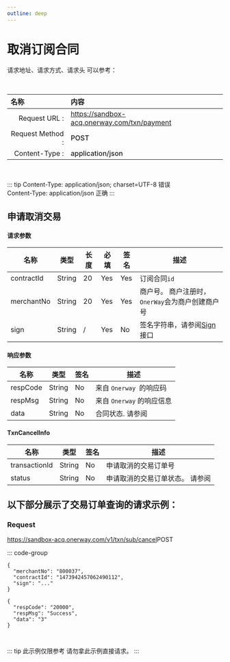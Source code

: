 ```yaml
---
outline: deep
---
```

<script setup>

    import {reactive, ref, watch, onMounted, unref } from 'vue'; 
import {requestGen, secret} from "./util/utils";
import CMExample from './components/CMExample.vue';
import CMNote from './components/CMNote.vue';
import CustomPopover from './components/element-ui/CustomPopover.vue'; 
import CustomTable from "./components/element-ui/CustomTable.vue";
import {TopRight, View} from "@element-plus/icons-vue";
import { ClickOutside as vClickOutside } from 'element-plus';

</script>

# 取消订阅合同



请求地址、请求方式、请求头 可以参考：

<br>

|   <div style="text-align: left;">名称</div>| 内容                                                          |
|----------------:|:---------------------------------------------------------------|
| Request URL :    | https://sandbox-acq.onerway.com/txn/payment  |
| Request Method : | <div style="color:var(--vp-c-brand-1);font-weight:500;"> POST  </div>                                                        |
| Content-Type :  | <div style="color:var(--vp-c-brand-1);font-weight:500;">application/json      </div>                                        |

<br>

<div class="alertbox3">

::: tip  Content-Type: application/json; charset=UTF-8 错误   <br>Content-Type: application/json 正确 
:::

</div>


## 申请取消交易

#### 请求参数

<div class="custom-table bordered-table">

| 名称         | 类型     | 长度 | 必填  | 签名  | 描述                          |
|------------|--------|----|-----|-----|-----------------------------|
| contractId | String | 20 | Yes | Yes | 订阅合同`id`                      |
| merchantNo | String | 20 | Yes | Yes | 商户号。 商户注册时，`OnerWay`会为商户创建商户号 |
| sign       | String | /  | Yes | No  | 签名字符串，请参阅[Sign](./sign)接口                         |


</div>


#### 响应参数

<div class="custom-table bordered-table">

| 名称       | 类型     | 签名 | 描述                           |
|----------|--------|----|------------------------------|
| respCode | String | No | 来自 `Onerway `的响应码              |
| respMsg  | String | No | 来自 `Onerway` 的响应信息             |
| data     | String | No | 合同状态. 请参阅    <CustomPopover title="ContractStatusEnu" width="auto" reference="contractstatusenum" link="/apis/enums.html#txnstatusenum" ></CustomPopover>    |


</div>




#### TxnCancelInfo

<div class="custom-table bordered-table">

| 名称            | 类型     | 签名 | 描述                             |
|---------------|--------|----|--------------------------------|
| transactionId | String | No | 申请取消的交易订单号                     |
| status        | String | No | 申请取消的交易订单状态。 请参阅   <CustomPopover title="TxnStatusEnum" width="auto" reference="TxnStatusEnum" link="/apis/enums.html#txnstatusenum" ></CustomPopover> |

</div>

## 以下部分展示了交易订单查询的请求示例：

### Request

https://sandbox-acq.onerway.com/v1/txn/sub/cancel<Badge type="tip">POST</Badge>

::: code-group

```json[Request]
{
  "merchantNo": "800037",
  "contractId": "1473942457062490112",
  "sign": "..."
}

```
```json[Response]
{
  "respCode": "20000",
  "respMsg": "Success",
  "data": "3"
}



```


<div class="alertbox4">

::: tip 此示例仅限参考 请勿拿此示例直接请求。
:::

</div>


